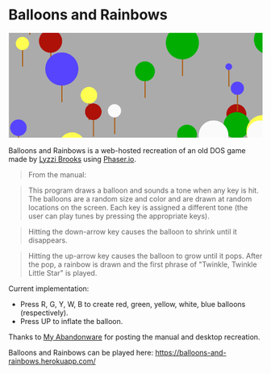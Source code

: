 # Balloons and Rainbows

![Balloons and Rainbows](https://github.com/brookse/BalloonsAndRainbows/blob/master/header.png)<br>

Balloons and Rainbows is a web-hosted recreation of an old DOS game made by [Lyzzi Brooks](https://twitter.com/Lyzzi_Lightyear) using [Phaser.io](http://phaser.io/).

> From the manual:

> This program draws a balloon and sounds a tone when any key is hit. The balloons are a random size and color and are drawn at random locations on the screen. Each key is assigned a different tone (the user can play tunes by pressing the appropriate keys).

> Hitting the down-arrow key causes the balloon to shrink until it disappears.

> Hitting the up-arrow key causes the balloon to grow until it pops. After the pop, a rainbow is drawn and the first phrase of "Twinkle, Twinkle Little Star" is played.

Current implementation:
- Press R, G, Y, W, B to create red, green, yellow, white, blue balloons (respectively).
- Press UP to inflate the balloon.

Thanks to [My Abandonware](http://www.myabandonware.com/game/ballons-rainbows-5-0-3eq) for posting the manual and desktop recreation.

Balloons and Rainbows can be played here: https://balloons-and-rainbows.herokuapp.com/
